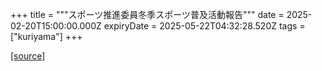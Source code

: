+++
title = """スポーツ推進委員冬季スポーツ普及活動報告"""
date = 2025-02-20T15:00:00.000Z
expiryDate = 2025-05-22T04:32:28.520Z
tags = ["kuriyama"]
+++


[[source]](https://www.town.kuriyama.hokkaido.jp/soshiki/55/30417.html)
